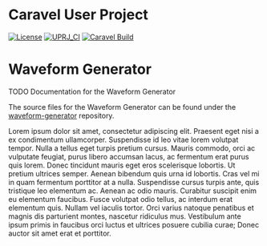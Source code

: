 # Caravel User Project

[![License](https://img.shields.io/badge/License-Apache%202.0-blue.svg)](https://opensource.org/licenses/Apache-2.0) [![UPRJ_CI](https://github.com/efabless/caravel_project_example/actions/workflows/user_project_ci.yml/badge.svg)](https://github.com/efabless/caravel_project_example/actions/workflows/user_project_ci.yml) [![Caravel Build](https://github.com/efabless/caravel_project_example/actions/workflows/caravel_build.yml/badge.svg)](https://github.com/efabless/caravel_project_example/actions/workflows/caravel_build.yml)

# Waveform Generator

TODO Documentation for the Waveform Generator

The source files for the Waveform Generator can be found under the [waveform-generator](https://github.com/semify-eda/waveform-generator) repository.

Lorem ipsum dolor sit amet, consectetur adipiscing elit. Praesent eget nisi a ex condimentum ullamcorper. Suspendisse id leo vitae lorem volutpat tempor. Nulla a tellus eget turpis pretium cursus. Mauris commodo, orci ac vulputate feugiat, purus libero accumsan lacus, ac fermentum erat purus quis lorem. Donec tincidunt mauris eget eros scelerisque lobortis. Ut pretium ultrices semper. Aenean bibendum quis urna id lobortis. Cras vel mi in quam fermentum porttitor at a nulla. Suspendisse cursus turpis ante, quis tristique leo elementum ac. Aenean ac odio mauris. Curabitur suscipit enim eu elementum faucibus. Fusce volutpat odio tellus, ac interdum erat elementum quis. Nullam vel iaculis tortor. Orci varius natoque penatibus et magnis dis parturient montes, nascetur ridiculus mus. Vestibulum ante ipsum primis in faucibus orci luctus et ultrices posuere cubilia curae; Donec auctor sit amet erat et porttitor. 